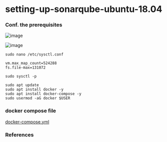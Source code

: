 # setting-up-sonarqube-ubuntu-18.04

### Conf. the prerequisites

![image](https://user-images.githubusercontent.com/96833570/202447891-32cab4c2-c224-4d6d-9777-772c9d69e826.png)

![image](https://user-images.githubusercontent.com/96833570/202447802-c6ebde63-1265-4564-8679-3290f8521566.png)


`sudo nano /etc/sysctl.conf`

```
vm.max_map_count=524288
fs.file-max=131072
```

`sudo sysctl -p`

```
sudo apt update
sudo apt install docker -y
sudo apt install docker-compose -y
sudo usermod -aG docker $USER
```


### docker compose file


[docker-compose.yml](https://github.com/colossus06/setting-up-sonarqube-ubuntu-18.04/blob/main/docker-compose.yml)

### References

[](https://docs.sonarqube.org/latest/requirements/requirements/)

[](https://unix.stackexchange.com/questions/621023/how-to-display-current-vm-map-max-map-count-value)
